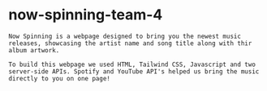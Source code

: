 # now-spinning-team-4

    Now Spinning is a webpage designed to bring you the newest music releases, showcasing the artist name and song title along with thir album artwork. 

    To build this webpage we used HTML, Tailwind CSS, Javascript and two server-side APIs. Spotify and YouTube API's helped us bring the music directly to you on one page!

